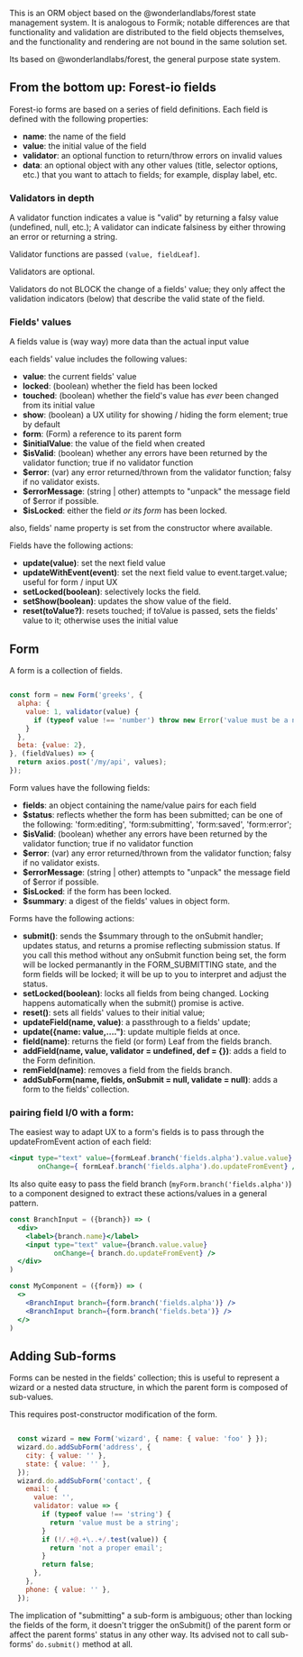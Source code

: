 This is an ORM object based on the @wonderlandlabs/forest state management system. It is analogous to Formik; notable
differences are that functionality and validation are distributed to the field objects themselves, and the functionality
and rendering are not bound in the same solution set.

Its based on @wonderlandlabs/forest, the general purpose state system.

## From the bottom up: Forest-io fields

Forest-io forms are based on a series of field definitions. Each field is defined with the following properties:

* **name**: the name of the field
* **value**: the initial value of the field
* **validator**: an optional function to return/throw errors on invalid values
* **data**: an optional object with any other values (title, selector options, etc.)
  that you want to attach to fields; for example, display label, etc.

### Validators in depth

A validator function indicates a value is "valid" by returning a falsy value (undefined, null, etc.); A validator can
indicate falsiness by either throwing an error or returning a string.

Validator functions are passed `(value, fieldLeaf]`.

Validators are optional.

Validators do not BLOCK the change of a fields' value; they only affect the validation indicators (below)
that describe the valid state of the field.

### Fields' values

A fields value is (way way) more data than the actual input value

each fields' value includes the following values:

* **value**: the current fields' value
* **locked**: (boolean) whether the field has been locked
* **touched**: (boolean) whether the field's value has _ever_ been changed from its initial value
* **show**: (boolean) a UX utility for showing / hiding the form element; true by default
* **form**: (Form) a reference to its parent form
* **$initialValue**: the value of the field when created
* **$isValid**: (boolean) whether any errors have been returned by the validator function; true if no validator function
* **$error**: (var) any error returned/thrown from the validator function; falsy if no validator exists.
* **$errorMessage**: (string | other) attempts to "unpack" the message field of $error if possible.
* **$isLocked**: either the field _or its form_ has been locked.

also, fields' name property is set from the constructor where available. 

Fields have the following actions:

* **update(value)**: set the next field value
* **updateWithEvent(event)**: set the next field value to event.target.value; useful for form / input UX
* **setLocked(boolean)**: selectively locks the field.
* **setShow(boolean)**: updates the show value of the field.
* **reset(toValue?)**: resets touched; if toValue is passed, sets the fields' value to it; otherwise uses the initial value

## Form

A form is a collection of fields.

```javascript

const form = new Form('greeks', {
  alpha: {
    value: 1, validator(value) {
      if (typeof value !== 'number') throw new Error('value must be a number');
    }
  },
  beta: {value: 2},
}, (fieldValues) => {
  return axios.post('/my/api', values);
});

```

Form values have the following fields: 

* **fields**: an object containing the name/value pairs for each field
* **$status**: reflects whether the form has been submitted; 
  can be one of the following:  'form:editing', 'form:submitting', 'form:saved', 'form:error';
* **$isValid**: (boolean) whether any errors have been returned by the validator function; true if no validator function
* **$error**: (var) any error returned/thrown from the validator function; falsy if no validator exists.
* **$errorMessage**: (string | other) attempts to "unpack" the message field of $error if possible.
* **$isLocked**: if the form has been locked.
* **$summary**: a digest of the fields' values in object form. 

Forms have the following actions:

* **submit()**: sends the $summary through to the onSubmit handler; updates status, and returns a promise reflecting submission status.
  If you call this method without any onSubmit function being set, the form will be locked permanantly in the FORM_SUBMITTING
  state, and the form fields will be locked; it will be up to you to interpret and adjust the status. 
* **setLocked(boolean)**: locks all fields from being changed. Locking happens automatically when the submit() promise is active. 
* **reset()**: sets all fields' values to their initial value;
* **updateField(name, value)**: a passthrough to a fields' update;
* **update({name: value,....")**: update multiple fields at once.
* **field(name)**: returns the field (or form) Leaf from the fields branch.
* **addField(name, value, validator = undefined, def = {})**: adds a field to the Form definition. 
* **remField(name)**: removes a field from the fields branch.
* **addSubForm(name, fields, onSubmit = null, validate = null)**: adds a form to the fields' collection.

### pairing field I/0 with a form: 

The easiest way to adapt UX to a form's fields is to pass through the updateFromEvent action of each field:

```jsx
<input type="text" value={formLeaf.branch('fields.alpha').value.value} 
       onChange={ formLeaf.branch('fields.alpha').do.updateFromEvent} />
```
Its also quite easy to pass the field branch (`myForm.branch('fields.alpha')`) to a component designed to extract
these actions/values in a general pattern. 

```jsx
const BranchInput = ({branch}) => (
  <div> 
    <label>{branch.name}</label>
    <input type="text" value={branch.value.value}
           onChange={ branch.do.updateFromEvent} />
  </div>
)

const MyComponent = ({form}) => (
  <>
    <BranchInput branch={form.branch('fields.alpha')} />
    <BranchInput branch={form.branch('fields.beta')} />
  </>
)

```

## Adding Sub-forms 

Forms can be nested in the fields' collection; this is useful to represent a wizard or a nested data structure,
in which the parent form is composed of sub-values. 

This requires post-constructor modification of the form. 

```javascript

  const wizard = new Form('wizard', { name: { value: 'foo' } });
  wizard.do.addSubForm('address', {
    city: { value: '' },
    state: { value: '' },
  });
  wizard.do.addSubForm('contact', {
    email: {
      value: '',
      validator: value => {
        if (typeof value !== 'string') {
          return 'value must be a string';
        }
        if (!/.+@.+\..+/.test(value)) {
          return 'not a proper email';
        }
        return false;
      },
    },
    phone: { value: '' },
  });

```

The implication of "submitting" a sub-form is ambiguous; other than locking the fields of the form, it doesn't trigger 
the onSubmit() of the parent form or affect the parent forms' status in any other way. Its advised not to call 
sub-forms' `do.submit()` method at all. 